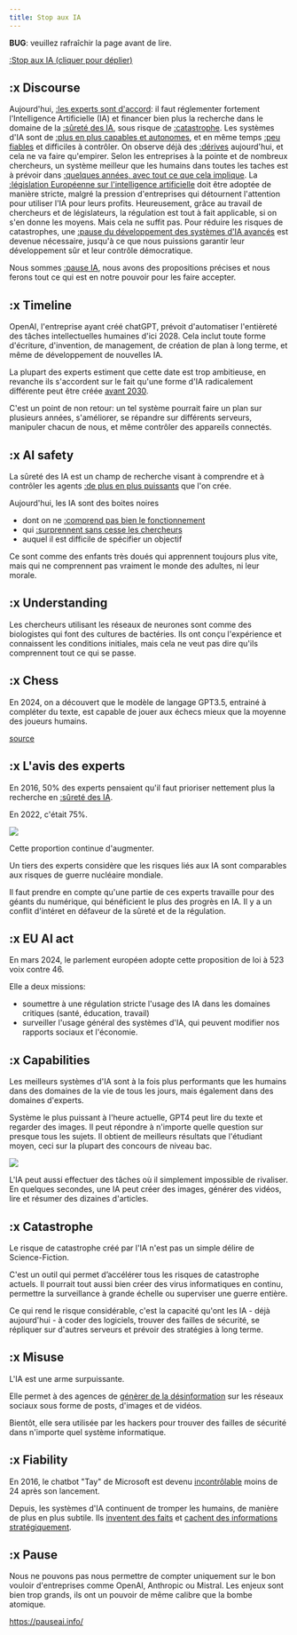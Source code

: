 ```yaml
---
title: Stop aux IA
---
```



**BUG**: veuillez rafraîchir la page avant de lire.

[:Stop aux IA (cliquer pour déplier)](#Discourse)

## :x Discourse

Aujourd'hui, [:les experts sont d'accord](#Lavisdesexperts): il faut réglementer fortement l'Intelligence Artificielle (IA) et financer bien plus la recherche dans le domaine de la [:sûreté des IA](#AIsafety), sous risque de [:catastrophe](#Catastrophe). Les systèmes d'IA sont de [:plus en plus capables et autonomes](#Capabilities), et en même temps [:peu fiables](#Fiability) et difficiles à contrôler. On observe déjà des [:dérives](#Misuse) aujourd'hui, et cela ne va faire qu'empirer. Selon les entreprises à la pointe et de nombreux chercheurs, un système meilleur que les humains dans toutes les taches est à prévoir dans [:quelques années, avec tout ce que cela implique](#Timeline). La [:législation Européenne sur l'intelligence artificielle](#EUAIact) doit être adoptée de manière stricte, malgré la pression d'entreprises qui détournent l'attention pour utiliser l'IA pour leurs profits. Heureusement, grâce au travail de chercheurs et de législateurs, la régulation est tout à fait applicable, si on s'en donne les moyens. Mais cela ne suffit pas. Pour réduire les risques de catastrophes, une [:pause du développement des systèmes d'IA avancés](#Pause) est devenue nécessaire, jusqu'à ce que nous puissions garantir leur développement sûr et leur contrôle démocratique. 

Nous sommes [:pause IA](#Pause), nous avons des propositions précises et nous ferons tout ce qui est en notre pouvoir pour les faire accepter.


## :x Timeline

OpenAI, l'entreprise ayant créé chatGPT, prévoit d'automatiser l'entièreté des tâches intellectuelles humaines d'ici 2028. Cela inclut toute forme d'écriture, d'invention, de management, de création de plan à long terme, et même de développement de nouvelles IA.

La plupart des experts estiment que cette date est trop ambitieuse, en revanche ils s'accordent sur le fait qu'une forme d'IA radicalement différente peut être créée [avant 2030](https://www.metaculus.com/questions/5121/date-of-artificial-general-intelligence/).

C'est un point de non retour: un tel système pourrait faire un plan sur plusieurs années, s'améliorer, se répandre sur différents serveurs, manipuler chacun de nous, et même contrôler des appareils connectés.


## :x AI safety

La sûreté des IA est un champ de recherche visant à comprendre et à contrôler les agents [:de plus en plus puissants](#Capabilities) que l'on crée.

Aujourd'hui, les IA sont des boites noires

- dont on ne [:comprend pas bien le fonctionnement](#Understanding)
- qui [:surprennent sans cesse les chercheurs](#Chess)
- auquel il est difficile de spécifier un objectif

Ce sont comme des enfants très doués qui apprennent toujours plus vite, mais qui ne comprennent pas vraiment le monde des adultes, ni leur morale.

## :x Understanding

Les chercheurs utilisant les réseaux de neurones sont comme des biologistes qui font des cultures de bactéries. Ils ont conçu l'expérience et connaissent les conditions initiales, mais cela ne veut pas dire qu'ils comprennent tout ce qui se passe.


## :x Chess

En 2024, on a découvert que le modèle de langage GPT3.5, entrainé à compléter du texte, est capable de jouer aux échecs mieux que la moyenne des joueurs humains.

[source](https://blog.mathieuacher.com/GPTsChessEloRatingLegalMoves/)

## :x L'avis des experts

En 2016, 50% des experts pensaient qu'il faut prioriser nettement plus la recherche en [:sûreté des IA](#AIsafety).

En 2022, c'était 75%.

[![](https://wiki.aiimpacts.org/_media/ai_timelines/predictions_of_human-level_ai_timelines/ai_timeline_surveys/how_much_should_society_prioritize_ai_safety_research_relative_to_how_much_it_is_currently_prioritized_1_.png)](https://wiki.aiimpacts.org/doku.php?id=ai_timelines:predictions_of_human-level_ai_timelines:ai_timeline_surveys:2022_expert_survey_on_progress_in_ai#safety)

Cette proportion continue d'augmenter.


Un tiers des experts considère que les risques liés aux IA sont comparables aux risques de guerre nucléaire mondiale.

Il faut prendre en compte qu'une partie de ces experts travaille pour des géants du numérique, qui bénéficient le plus des progrès en IA. Il y a un conflit d'intéret en défaveur de la sûreté et de la régulation.


## :x EU AI act

En mars 2024, le parlement européen adopte cette proposition de loi à 523 voix contre 46.

Elle a deux missions:
- soumettre à une régulation stricte l'usage des IA dans les domaines critiques (santé, éducation, travail)
- surveiller l'usage général des systèmes d'IA, qui peuvent modifier nos rapports sociaux et l'économie.

## :x Capabilities

Les meilleurs systèmes d'IA sont à la fois plus performants que les humains dans des domaines de la vie de tous les jours, mais également dans des domaines d'experts.

Système le plus puissant à l'heure actuelle, GPT4 peut lire du texte et regarder des images. Il peut répondre à n'importe quelle question sur presque tous les sujets.
Il obtient de meilleurs résultats que l'étudiant moyen, ceci sur la plupart des concours de niveau bac.

[![](https://res.cloudinary.com/lesswrong-2-0/image/upload/f_auto,q_auto/v1/mirroredImages/B8Djo44WtZK6kK4K5/gs4nviwjtytjzhpidxmh)](https://www.lesswrong.com/posts/B8Djo44WtZK6kK4K5/outreach-success-intro-to-ai-risk-that-has-been-successful#AI_capabilities)


L'IA peut aussi effectuer des tâches où il simplement impossible de rivaliser. En quelques secondes, une IA peut créer des images, générer des vidéos, lire et résumer des dizaines d'articles.

## :x Catastrophe

Le risque de catastrophe créé par l'IA n'est pas un simple délire de Science-Fiction.

C'est un outil qui permet d’accélérer tous les risques de catastrophe actuels. Il pourrait tout aussi bien créer des virus informatiques en continu, permettre la surveillance à grande échelle ou superviser une guerre entière.

Ce qui rend le risque considérable, c'est la capacité qu'ont les IA - déjà aujourd'hui - à coder des logiciels, trouver des failles de sécurité, se répliquer sur d'autres serveurs et prévoir des stratégies à long terme.

## :x Misuse

L'IA est une arme surpuissante.

Elle permet à des agences de [génèrer de la désinformation](https://web.archive.org/web/20230221214839/https://www.haaretz.com/israel-news/security-aviation/2023-02-15/ty-article-magazine/.premium/hacking-extortion-election-interference-the-toolkit-of-israels-agents-of-chaos/00000186-4aa6-d933-af9e-cbe7aa9c0000) sur les réseaux sociaux sous forme de posts, d'images et de vidéos.

Bientôt, elle sera utilisée par les hackers pour trouver des failles de sécurité dans n'importe quel système informatique.


## :x Fiability

En 2016, le chatbot "Tay" de Microsoft est devenu [incontrôlable](https://www.francetvinfo.fr/replay-radio/nouveau-monde/tay-lintelligence-artificielle-qui-deraille-a-cause-de-la-betise-humaine_1779265.html) moins de 24 après son lancement.

Depuis, les systèmes d'IA continuent de tromper les humains, de manière de plus en plus subtile. Ils [inventent des faits](https://fr.wikipedia.org/wiki/Hallucination_(intelligence_artificielle)) et [cachent des informations stratégiquement](https://www.youtube.com/watch?v=5f7KiFcvsgE).


## :x Pause

Nous ne pouvons pas nous permettre de compter uniquement sur le bon vouloir d'entreprises comme OpenAI, Anthropic ou Mistral. Les enjeux sont bien trop grands, ils ont un pouvoir de même calibre que la bombe atomique. 

https://pauseai.info/

